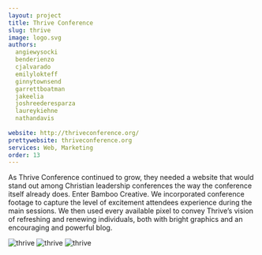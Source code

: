 ```yaml
---
layout: project
title: Thrive Conference
slug: thrive
image: logo.svg 
authors:
  angiewysocki
  benderienzo
  cjalvarado
  emilylokteff
  ginnytownsend
  garrettboatman
  jakeelia
  joshreederesparza
  laureykiehne
  nathandavis
  
website: http://thriveconference.org/
prettywebsite: thriveconference.org
services: Web, Marketing
order: 13
---
```


As Thrive Conference continued to grow, they needed a website that would stand out among Christian leadership conferences the way the conference itself already does. Enter Bamboo Creative. We incorporated conference footage to capture the level of excitement attendees experience during the main sessions. We then used every available pixel to convey Thrive’s vision of refreshing and renewing individuals, both with bright graphics and an encouraging and powerful blog.

![thrive](/images/client-assets/{{page.slug}}/01.jpg)
![thrive](/images/client-assets/{{page.slug}}/02.jpg)
![thrive](/images/client-assets/{{page.slug}}/03.jpg)